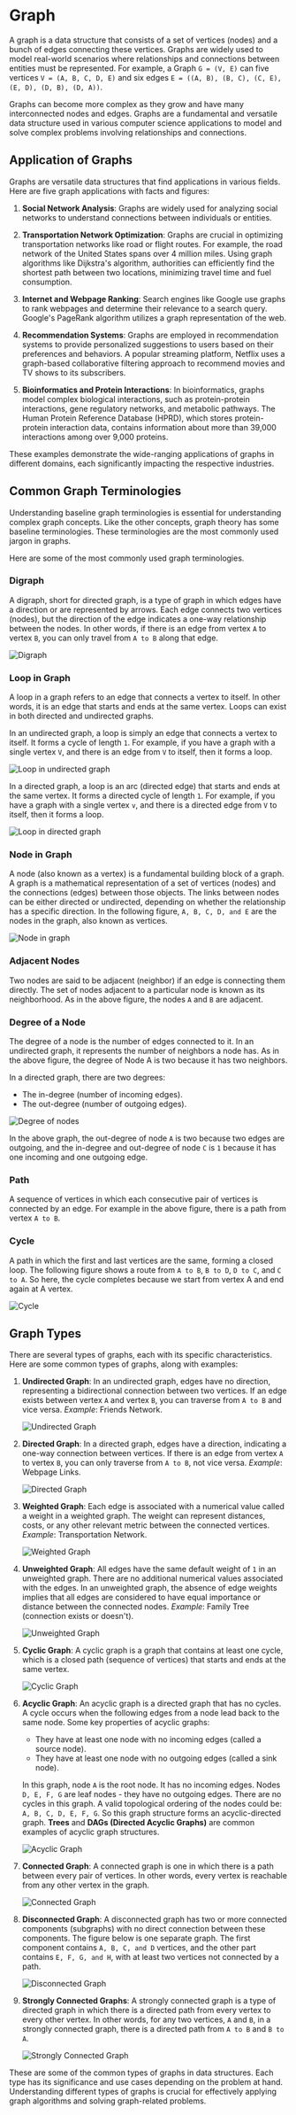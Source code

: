 # Graph

A graph is a data structure that consists of a set of vertices (nodes) and a bunch of edges connecting these vertices. Graphs are widely used to model real-world scenarios where relationships and connections between entities must be represented. For example, a Graph `G = (V, E)` can five vertices `V = (A, B, C, D, E)` and six edges `E = ((A, B), (B, C), (C, E), (E, D), (D, B), (D, A))`.

Graphs can become more complex as they grow and have many interconnected nodes and edges. Graphs are a fundamental and versatile data structure used in various computer science applications to model and solve complex problems involving relationships and connections.

## Application of Graphs

Graphs are versatile data structures that find applications in various fields. Here are five graph applications with facts and figures:

1. **Social Network Analysis**: Graphs are widely used for analyzing social networks to understand connections between individuals or entities.

2. **Transportation Network Optimization**: Graphs are crucial in optimizing transportation networks like road or flight routes. For example, the road network of the United States spans over 4 million miles. Using graph algorithms like Dijkstra's algorithm, authorities can efficiently find the shortest path between two locations, minimizing travel time and fuel consumption.

3. **Internet and Webpage Ranking**: Search engines like Google use graphs to rank webpages and determine their relevance to a search query. Google's PageRank algorithm utilizes a graph representation of the web.

4. **Recommendation Systems**: Graphs are employed in recommendation systems to provide personalized suggestions to users based on their preferences and behaviors. A popular streaming platform, Netflix uses a graph-based collaborative filtering approach to recommend movies and TV shows to its subscribers.

5. **Bioinformatics and Protein Interactions**: In bioinformatics, graphs model complex biological interactions, such as protein-protein interactions, gene regulatory networks, and metabolic pathways. The Human Protein Reference Database (HPRD), which stores protein-protein interaction data, contains information about more than 39,000 interactions among over 9,000 proteins.

These examples demonstrate the wide-ranging applications of graphs in different domains, each significantly impacting the respective industries.

## Common Graph Terminologies

Understanding baseline graph terminologies is essential for understanding complex graph concepts. Like the other concepts, graph theory has some baseline terminologies. These terminologies are the most commonly used jargon in graphs.

Here are some of the most commonly used graph terminologies.

### Digraph

A digraph, short for directed graph, is a type of graph in which edges have a direction or are represented by arrows. Each edge connects two vertices (nodes), but the direction of the edge indicates a one-way relationship between the nodes. In other words, if there is an edge from vertex `A` to vertex `B`, you can only travel from `A to B` along that edge.

![Digraph](/assets/digraph.png "Digraphs")

### Loop in Graph

A loop in a graph refers to an edge that connects a vertex to itself. In other words, it is an edge that starts and ends at the same vertex. Loops can exist in both directed and undirected graphs.

In an undirected graph, a loop is simply an edge that connects a vertex to itself. It forms a cycle of length `1`. For example, if you have a graph with a single vertex `V`, and there is an edge from `V` to itself, then it forms a loop.

![Loop in undirected graph](/assets/loop_in_undirected_graph.png "Loop in undirected graphs")

In a directed graph, a loop is an arc (directed edge) that starts and ends at the same vertex. It forms a directed cycle of length `1`. For example, if you have a graph with a single vertex `v`, and there is a directed edge from `V` to itself, then it forms a loop.

![Loop in directed graph](/assets/loop_in_directed_graph.png "Loop in directed graphs")

### Node in Graph

A node (also known as a vertex) is a fundamental building block of a graph. A graph is a mathematical representation of a set of vertices (nodes) and the connections (edges) between those objects. The links between nodes can be either directed or undirected, depending on whether the relationship has a specific direction. In the following figure, `A, B, C, D, and E` are the nodes in the graph, also known as vertices.

![Node in graph](/assets/node_in_graph.png "Node in graph")

### Adjacent Nodes

Two nodes are said to be adjacent (neighbor) if an edge is connecting them directly. The set of nodes adjacent to a particular node is known as its neighborhood. As in the above figure, the nodes `A` and `B` are adjacent.

### Degree of a Node

The degree of a node is the number of edges connected to it. In an undirected graph, it represents the number of neighbors a node has. As in the above figure, the degree of Node A is two because it has two neighbors.

In a directed graph, there are two degrees:

- The in-degree (number of incoming edges).
- The out-degree (number of outgoing edges).

![Degree of nodes](/assets/degree_of_nodes.png "Degree of nodes")

In the above graph, the out-degree of node `A` is two because two edges are outgoing, and the in-degree and out-degree of node `C` is `1` because it has one incoming and one outgoing edge.

### Path

A sequence of vertices in which each consecutive pair of vertices is connected by an edge. For example in the above figure, there is a path from vertex `A to B`.

### Cycle

A path in which the first and last vertices are the same, forming a closed loop. The following figure shows a route from `A to B`, `B to D`, `D to C`, and `C to A`. So here, the cycle completes because we start from vertex A and end again at A vertex.

![Cycle](/assets/cycle.png "Cycle")

## Graph Types

There are several types of graphs, each with its specific characteristics. Here are some common types of graphs, along with examples:

1. **Undirected Graph**: In an undirected graph, edges have no direction, representing a bidirectional connection between two vertices. If an edge exists between vertex `A` and vertex `B`, you can traverse from `A to B` and vice versa. *Example*: Friends Network.

    ![Undirected Graph](/assets/undirected_graph.png "Undirected Graph")

2. **Directed Graph**: In a directed graph, edges have a direction, indicating a one-way connection between vertices. If there is an edge from vertex `A` to vertex `B`, you can only traverse from `A to B`, not vice versa. *Example*: Webpage Links.

    ![Directed Graph](/assets/directed_graph.png "Directed Graph")

3. **Weighted Graph**: Each edge is associated with a numerical value called a weight in a weighted graph. The weight can represent distances, costs, or any other relevant metric between the connected vertices. *Example*: Transportation Network.

    ![Weighted Graph](/assets/weighted_graph.png "Weighted Graph")

4. **Unweighted Graph**: All edges have the same default weight of `1` in an unweighted graph. There are no additional numerical values associated with the edges. In an unweighted graph, the absence of edge weights implies that all edges are considered to have equal importance or distance between the connected nodes. *Example*: Family Tree (connection exists or doesn't).

    ![Unweighted Graph](/assets/unweighted_graph.png "Unweighted Graph")

5. **Cyclic Graph**: A cyclic graph is a graph that contains at least one cycle, which is a closed path (sequence of vertices) that starts and ends at the same vertex.

    ![Cyclic Graph](/assets/cyclic_graph.png "Cyclic Graph")

6. **Acyclic Graph**: An acyclic graph is a directed graph that has no cycles. A cycle occurs when the following edges from a node lead back to the same node. Some key properties of acyclic graphs:

    - They have at least one node with no incoming edges (called a source node).
    - They have at least one node with no outgoing edges (called a sink node).

    In this graph, node `A` is the root node. It has no incoming edges. Nodes `D, E, F, G` are leaf nodes - they have no outgoing edges. There are no cycles in this graph.
    A valid topological ordering of the nodes could be:` A, B, C, D, E, F, G`. So this graph structure forms an acyclic-directed graph. **Trees** and **DAGs (Directed Acyclic Graphs)** are common examples of acyclic graph structures.

    ![Acyclic Graph](/assets/acyclic_graph.png "Acyclic Graph")

7. **Connected Graph**: A connected graph is one in which there is a path between every pair of vertices. In other words, every vertex is reachable from any other vertex in the graph.

    ![Connected Graph](/assets/connected_graph.png "Connected Graph")

8. **Disconnected Graph**: A disconnected graph has two or more connected components (subgraphs) with no direct connection between these components. The figure below is one separate graph. The first component contains `A, B, C, and D` vertices, and the other part contains `E, F, G, and H`, with at least two vertices not connected by a path.

    ![Disconnected Graph](/assets/disconnected_graph.png "Disconnected Graph")

9. **Strongly Connected Graphs**: A strongly connected graph is a type of directed graph in which there is a directed path from every vertex to every other vertex. In other words, for any two vertices, `A` and `B`, in a strongly connected graph, there is a directed path from `A to B` and `B to A`.

    ![Strongly Connected Graph](/assets/strongly_connected_graph.png "Strongly Connected Graph")

These are some of the common types of graphs in data structures. Each type has its significance and use cases depending on the problem at hand. Understanding different types of graphs is crucial for effectively applying graph algorithms and solving graph-related problems.